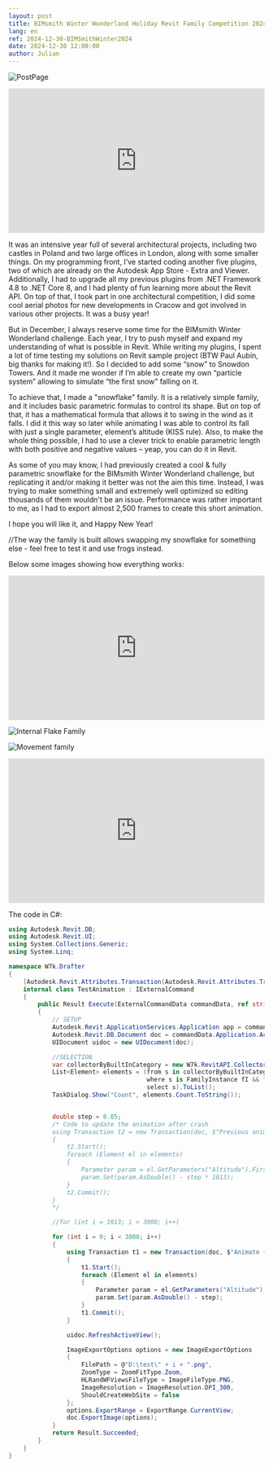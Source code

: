 ```yaml
---
layout: post  
title: BIMsmith Winter Wonderland Holiday Revit Family Competition 2024
lang: en
ref: 2024-12-30-BIMSmithWinter2024
date: 2024-12-30 12:00:00
author: Julian
---
```

![PostPage](/images/2024_BlogPost/BimSmithWWL_Cover.jpg)

<!--excerpt-->

<div>
  <div style="position:relative;padding-top:56.25%;">
    <iframe src="https://www.youtube.com/embed/HtpMSAjAEd8?si=EaMDue0p5_Vxd4cy" frameborder="0" allowfullscreen
      style="position:absolute;top:0;left:0;width:100%;height:100%;"></iframe>
  </div>
</div>

It was an intensive year full of several architectural projects, including two castles in Poland and two large offices in London, along with some smaller things. On my programming front, I’ve started coding another five plugins, two of which are already on the Autodesk App Store - Extra and Viewer. Additionally, I had to upgrade all my previous plugins from .NET Framework 4.8 to .NET Core 8, and I had plenty of fun learning more about the Revit API. On top of that, I took part in one architectural competition, I did some cool aerial photos for new developments in Cracow and got involved in various other projects. It was a busy year!

But in December, I always reserve some time for the BIMsmith Winter Wonderland challenge. Each year, I try to push myself and expand my understanding of what is possible in Revit. While writing my plugins, I spent a lot of time testing my solutions on Revit sample project (BTW Paul Aubin, big thanks for making it!). So I decided to add some “snow” to Snowdon Towers. And it made me wonder if I’m able to create my own “particle system” allowing to simulate “the first snow” falling on it.

To achieve that, I made a "snowflake" family. It is a relatively simple family, and it includes basic parametric formulas to control its shape. But on top of that, it has a mathematical formula that allows it to swing in the wind as it falls. I did it this way so later while animating I was able to control its fall with just a single parameter, element’s altitude (KISS rule). Also, to make the whole thing possible, I had to use a clever trick to enable parametric length with both positive and negative values – yeap, you can do it in Revit.

As some of you may know, I had previously created a cool & fully parametric snowflake for the BIMsmith Winter Wonderland challenge, but replicating it and/or making it better was not the aim this time. Instead, I was trying to make something small and extremely well optimized so editing thousands of them wouldn't be an issue. Performance was rather important to me, as I had to export almost 2,500 frames to create this short animation.

I hope you will like it, and Happy New Year!

//The way the family is built allows swapping my snowflake for something else - feel free to test it and use frogs instead.

Below some images showing how everything works:  

<div style="padding-bottom:56.25%; position:relative; display:block; width: 100%">
  <iframe width="100%" height="100%"
    src="https://drive.google.com/file/d/115DX4RA_8W0TaZhMN4XY3b-sVaa5a54m/preview"
    frameborder="0" allowfullscreen="" style="position:absolute; top:0; left: 0">
  </iframe>
</div>
  
![Internal Flake Family](/images/2024_BlogPost/BimSmithWWL_ParametricFlake_1.png)  
  
![Movement family](/images/2024_BlogPost/BimSmithWWL_ParametricFlake_2.png)  
  
<div style="padding-bottom:56.25%; position:relative; display:block; width: 100%">
  <iframe width="100%" height="100%"
    src="https://drive.google.com/file/d/110Pr42SR6HTxoxysvCULbkoFwZ0VWGvl/preview"
    frameborder="0" allowfullscreen="" style="position:absolute; top:0; left: 0">
  </iframe>
</div>

The code in C#:  

```c#
using Autodesk.Revit.DB;
using Autodesk.Revit.UI;
using System.Collections.Generic;
using System.Linq;

namespace W7k.Drafter
{
    [Autodesk.Revit.Attributes.Transaction(Autodesk.Revit.Attributes.TransactionMode.Manual)]
    internal class TestAnimation : IExternalCommand
    {
        public Result Execute(ExternalCommandData commandData, ref string message, ElementSet elementSet)
        {
            // SETUP
            Autodesk.Revit.ApplicationServices.Application app = commandData.Application.Application;
            Autodesk.Revit.DB.Document doc = commandData.Application.ActiveUIDocument.Document;
            UIDocument uidoc = new UIDocument(doc);

            //SELECTION
            var collectorByBuiltInCategory = new W7k.RevitAPI.CollectorByBuiltInCategory(doc, BuiltInCategory.OST_Site);
            List<Element> elements = (from s in collectorByBuiltInCategory.GetElements() 
                                      where s is FamilyInstance fI && fI.Symbol.FamilyName == "SnowFlake" 
                                      select s).ToList();
            TaskDialog.Show("Count", elements.Count.ToString());


            double step = 0.05;
            /* Code to update the animation after crash
            using Transaction t2 = new Transaction(doc, $"Previous animation");
            {
                t2.Start();
                foreach (Element el in elements)
                {
                    Parameter param = el.GetParameters("Altitude").First();
                    param.Set(param.AsDouble() - step * 1013);
                }
                t2.Commit();
            }
            */

            //for (int i = 1013; i < 3000; i++)

            for (int i = 0; i < 3000; i++)
            {
                using Transaction t1 = new Transaction(doc, $"Animate {i}");
                {
                    t1.Start();
                    foreach (Element el in elements)
                    {
                        Parameter param = el.GetParameters("Altitude").First();
                        param.Set(param.AsDouble() - step);
                    }
                    t1.Commit();
                }

                uidoc.RefreshActiveView();

                ImageExportOptions options = new ImageExportOptions
                {
                    FilePath = @"D:\test\" + i + ".png",
                    ZoomType = ZoomFitType.Zoom,
                    HLRandWFViewsFileType = ImageFileType.PNG,
                    ImageResolution = ImageResolution.DPI_300,
                    ShouldCreateWebSite = false
                };
                options.ExportRange = ExportRange.CurrentView;
                doc.ExportImage(options);
            }
            return Result.Succeeded;
        }
    }
}

```  